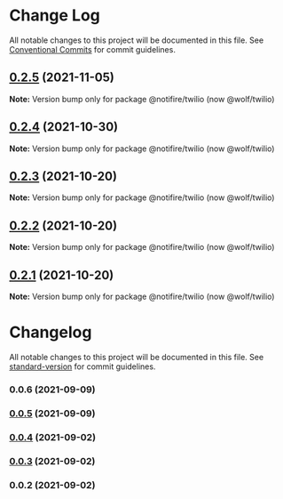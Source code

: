# Change Log

All notable changes to this project will be documented in this file.
See [Conventional Commits](https://conventionalcommits.org) for commit guidelines.

## [0.2.5](https://github.com/wolfhq/twilio/compare/v0.2.4...v0.2.5) (2021-11-05)

**Note:** Version bump only for package @notifire/twilio (now @wolf/twilio)





## [0.2.4](https://github.com/wolfhq/twilio/compare/v0.2.3...v0.2.4) (2021-10-30)

**Note:** Version bump only for package @notifire/twilio (now @wolf/twilio)





## [0.2.3](https://github.com/wolfhq/twilio/compare/v0.2.2...v0.2.3) (2021-10-20)

**Note:** Version bump only for package @notifire/twilio (now @wolf/twilio)





## [0.2.2](https://github.com/wolfhq/twilio/compare/v0.1.4...v0.2.2) (2021-10-20)

**Note:** Version bump only for package @notifire/twilio (now @wolf/twilio)





## [0.2.1](https://github.com/wolfhq/twilio/compare/v0.1.4...v0.2.1) (2021-10-20)

**Note:** Version bump only for package @notifire/twilio (now @wolf/twilio)





# Changelog

All notable changes to this project will be documented in this file. See [standard-version](https://github.com/conventional-changelog/standard-version) for commit guidelines.

### 0.0.6 (2021-09-09)

### [0.0.5](https://github.com/wolfhq/twilio/compare/v0.0.4...v0.0.5) (2021-09-09)

### [0.0.4](https://github.com/scopsy/twilio-email-provider/compare/v0.0.3...v0.0.4) (2021-09-02)

### [0.0.3](https://github.com/scopsy/twilio-email-provider/compare/v0.0.2...v0.0.3) (2021-09-02)

### 0.0.2 (2021-09-02)
